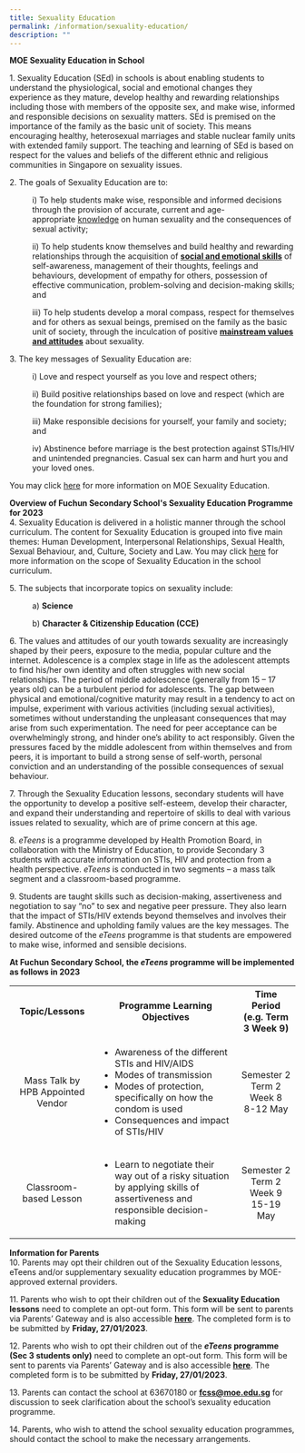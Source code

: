 ```yaml
---
title: Sexuality Education
permalink: /information/sexuality-education/
description: ""
---
```

<p><strong>MOE Sexuality Education in School</strong></p>
<p>1.&nbsp;Sexuality Education (SEd) in schools is about enabling students to understand the physiological, social and emotional changes they experience as they mature, develop healthy and rewarding relationships including those with members of the opposite sex, and make wise, informed and responsible decisions on sexuality matters. SEd is premised on the importance of the family as the basic unit of society. This means encouraging healthy, heterosexual marriages and stable nuclear family units with extended family support. The teaching and learning of SEd is based on respect for the values and beliefs of the different ethnic and religious communities in Singapore on sexuality issues.</p>
<p>2. The goals of Sexuality Education are to:</p>
<p style="padding-left: 40px;">i) To help students make wise, responsible and informed decisions through the provision of accurate, current and age-appropriate&nbsp;<u>knowledge</u>&nbsp;on human sexuality and the consequences of sexual activity;&nbsp;</p>
<p style="padding-left: 40px;">ii) To help students know themselves and build healthy and rewarding relationships through the acquisition of&nbsp;<u><strong>social and emotional skills</strong></u>&nbsp;of self-awareness, management of their thoughts, feelings and behaviours, development of empathy for others, possession of effective communication, problem-solving and decision-making skills; and</p>
<p style="padding-left: 40px;">iii) To help students develop a moral compass, respect for themselves and for others as sexual beings, premised on the family as the basic unit of society, through the inculcation of positive&nbsp;<strong><u>mainstream values and attitudes</u></strong>&nbsp;about sexuality.</p>
<p>3. The key messages of Sexuality Education are:</p>
<p style="padding-left: 40px;">i) Love and respect yourself as you love and respect others;</p>
<p style="padding-left: 40px;">ii) Build positive relationships based on love and respect (which are the foundation for strong families);</p>
<p style="padding-left: 40px;">iii) Make responsible decisions for yourself, your family and society; and</p>
<p style="padding-left: 40px;">iv) Abstinence before marriage is the best protection against STIs/HIV and unintended pregnancies. Casual sex can harm and hurt you and your loved ones.</p>
<p>You may click&nbsp;<a href="https://www.moe.gov.sg/programmes/sexuality-education" target="">here</a>&nbsp;for more information on MOE Sexuality Education.</p>
<p><strong>Overview of Fuchun Secondary School's Sexuality Education Programme for 2023 <br /></strong>4.&nbsp;Sexuality Education is delivered in a holistic manner through the school curriculum. The content for Sexuality Education is grouped into five main themes: Human Development, Interpersonal Relationships, Sexual Health, Sexual Behaviour, and, Culture, Society and Law. You may click&nbsp;<a href="https://www.moe.gov.sg/programmes/sexuality-education/scope-and-teaching-approach" target="">here</a>&nbsp;for more information on the scope of Sexuality Education in the school curriculum.</p>
<p>5. The subjects that incorporate topics on sexuality include:</p>
<p style="padding-left: 40px;">a)&nbsp;<strong>Science</strong></p>
<p style="padding-left: 40px;">b) <strong>Character &amp; Citizenship Education (CCE)</strong></p>
<p>6. The values and attitudes of our youth towards sexuality are increasingly shaped by their peers, exposure to the media, popular culture and the internet. Adolescence is a complex stage in life as the adolescent attempts to find his/her own identity and often struggles with new social relationships. The period of middle adolescence (generally from 15 &ndash; 17 years old) can be a turbulent period for adolescents. The gap between physical and emotional/cognitive maturity may result in a tendency to act on impulse, experiment with various activities (including sexual activities), sometimes without understanding the unpleasant consequences that may arise from such experimentation. The need for peer acceptance can be overwhelmingly strong, and hinder one&rsquo;s ability to act responsibly. Given the pressures faced by the middle adolescent from within themselves and from peers, it is important to build a strong sense of self-worth, personal conviction and an understanding of the possible consequences of sexual behaviour.</p>
<p>7.&nbsp;Through the Sexuality Education lessons, secondary students will have the opportunity to develop a positive self-esteem, develop their character, and expand their understanding and repertoire of skills to deal with various issues related to sexuality, which are of prime concern at this age.</p>
<p>8.&nbsp;<em>eTeens</em>&nbsp;is a programme developed by Health Promotion Board, in collaboration with the Ministry of Education, to provide Secondary 3 students with accurate information on STIs, HIV and protection from a health perspective.&nbsp;<em>eTeens</em>&nbsp;is conducted in two segments &ndash; a mass talk segment and a classroom-based programme.</p>
<p>9.&nbsp;Students are taught skills such as decision-making, assertiveness and negotiation to say &ldquo;no&rdquo; to sex and negative peer pressure. They also learn that the impact of STIs/HIV extends beyond themselves and involves their family. Abstinence and upholding family values are the key messages. The desired outcome of the&nbsp;<em>eTeens</em>&nbsp;programme is that students are empowered to make wise, informed and sensible decisions.</p>
<p><strong>At&nbsp;Fuchun Secondary School,&nbsp;the&nbsp;<em>eTeens</em>&nbsp;programme will be implemented as follows in 2023</strong></p>
<div>
<table>
<tbody>
<tr>
<th style="width: 166.266px; text-align: center;">Topic/Lessons</th>
<th style="width: 384.828px; text-align: center;">Programme Learning Objectives</th>
<th style="width: 113.906px; text-align: center;">Time Period<br />(e.g. Term 3 Week 9)</th>
</tr>
<tr>
<td style="width: 166.266px; text-align: center;">Mass Talk by HPB Appointed Vendor</td>
<td style="width: 384.828px;">
<ul>
<li>Awareness of the different STIs and HIV/AIDS</li>
<li>Modes of transmission</li>
<li>Modes of protection, specifically on how the condom is used</li>
<li>Consequences and impact of STIs/HIV</li>
</ul>
</td>
<td style="width: 113.906px; text-align: center;">Semester 2 Term 2 Week 8<br />8-12 May</td>
</tr>
<tr>
<td style="width: 166.266px; text-align: center;">Classroom-based Lesson</td>
<td style="width: 384.828px;">
<ul>
<li>Learn to negotiate their way out of a risky situation by applying skills of assertiveness and responsible decision-making</li>
</ul>
</td>
<td style="width: 113.906px; text-align: center;">Semester 2 Term 2 Week 9<br />15-19 May</td>
</tr>
</tbody>
</table>
</div>
<p><strong>Information for Parents<br /></strong>10.&nbsp;Parents may opt their children out of the Sexuality Education lessons, eTeens and/or supplementary sexuality&nbsp;education programmes by MOE-approved external providers.&nbsp;</p>
<p>11.&nbsp;Parents who wish to opt their children out of the&nbsp;<strong>Sexuality Education lessons</strong>&nbsp;need to complete an opt-out form. This form will be sent to parents via Parents&rsquo; Gateway and is also accessible&nbsp;<a href="https://form.gov.sg/63c02be48de09700128471bd" target="_blank" rel="noopener"><strong><u>here</u></strong></a>. The completed form is to be submitted by&nbsp;<strong>Friday, 27/01/2023</strong>.</p>
<p>12.&nbsp;Parents who wish to opt their children out of the&nbsp;<strong><em>eTeens&nbsp;</em>programme (Sec 3 students only)</strong>&nbsp;need to complete an opt-out form. This form will be sent to parents via Parents&rsquo; Gateway and is also accessible&nbsp;<a href="https://form.gov.sg/63c02da0dd51570011aa4405" target="_blank" rel="noopener"><strong><u>here</u></strong></a>. The completed form is to be submitted by&nbsp;<strong>Friday, 27/01/2023</strong>.</p>
<p>13.&nbsp;Parents can contact the school at 63670180 or&nbsp;<a href="mailto:fcss@moe.edu.sg" target=""><strong><u>fcss@moe.edu.sg</u></strong></a>&nbsp;for discussion to seek clarification about the school&rsquo;s sexuality education programme.</p>
<p>14.&nbsp;Parents, who wish to attend the school sexuality education programmes, should contact the school to make the necessary arrangements.</p>